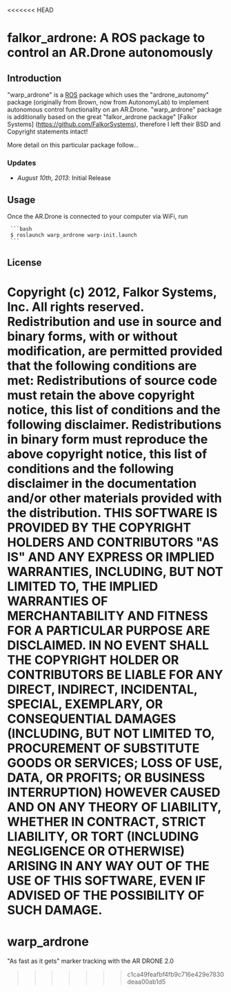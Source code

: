 <<<<<<< HEAD
# falkor_ardrone: A ROS package to control an AR.Drone autonomously

## Introduction

"warp_ardrone" is a [ROS](http://ros.org/ "Robot Operating System") package which uses the "ardrone_autonomy" package
(originally from Brown, now from AutonomyLab) to implement autonomous control functionality on an AR.Drone. "warp_ardrone"
package is  additionally based on the great "falkor_ardrone package" [Falkor Systems] (https://github.com/FalkorSystems),
therefore I left their BSD and Copyright statements intact!

More detail on this particular package follow...

### Updates

- *August 10th, 2013*: Initial Release

## Usage

Once the AR.Drone is connected to your computer via WiFi, run

     ```bash
     $ roslaunch warp_ardrone warp-init.launch
     ```

## License

Copyright (c) 2012, Falkor Systems, Inc.
All rights reserved.
Redistribution and use in source and binary forms, with or without modification, are permitted provided that the following conditions are met:
Redistributions of source code must retain the above copyright notice, this list of conditions and the following disclaimer.
Redistributions in binary form must reproduce the above copyright notice, this list of conditions and the following disclaimer in the documentation and/or other materials provided with the distribution.
THIS SOFTWARE IS PROVIDED BY THE COPYRIGHT HOLDERS AND CONTRIBUTORS "AS IS" AND ANY EXPRESS OR IMPLIED WARRANTIES, INCLUDING, BUT NOT LIMITED TO, THE IMPLIED WARRANTIES OF MERCHANTABILITY AND FITNESS FOR A PARTICULAR PURPOSE ARE DISCLAIMED. IN NO EVENT SHALL THE COPYRIGHT HOLDER OR CONTRIBUTORS BE LIABLE FOR ANY DIRECT, INDIRECT, INCIDENTAL, SPECIAL, EXEMPLARY, OR CONSEQUENTIAL DAMAGES (INCLUDING, BUT NOT LIMITED TO, PROCUREMENT OF SUBSTITUTE GOODS OR SERVICES; LOSS OF USE, DATA, OR PROFITS; OR BUSINESS INTERRUPTION) HOWEVER CAUSED AND ON ANY THEORY OF LIABILITY, WHETHER IN CONTRACT, STRICT LIABILITY, OR TORT (INCLUDING NEGLIGENCE OR OTHERWISE) ARISING IN ANY WAY OUT OF THE USE OF THIS SOFTWARE, EVEN IF ADVISED OF THE POSSIBILITY OF SUCH DAMAGE.
=======
warp_ardrone
============

"As fast as it gets" marker tracking with the AR DRONE 2.0
>>>>>>> c1ca49feafbf4fb9c716e429e7830deaa00ab1d5
